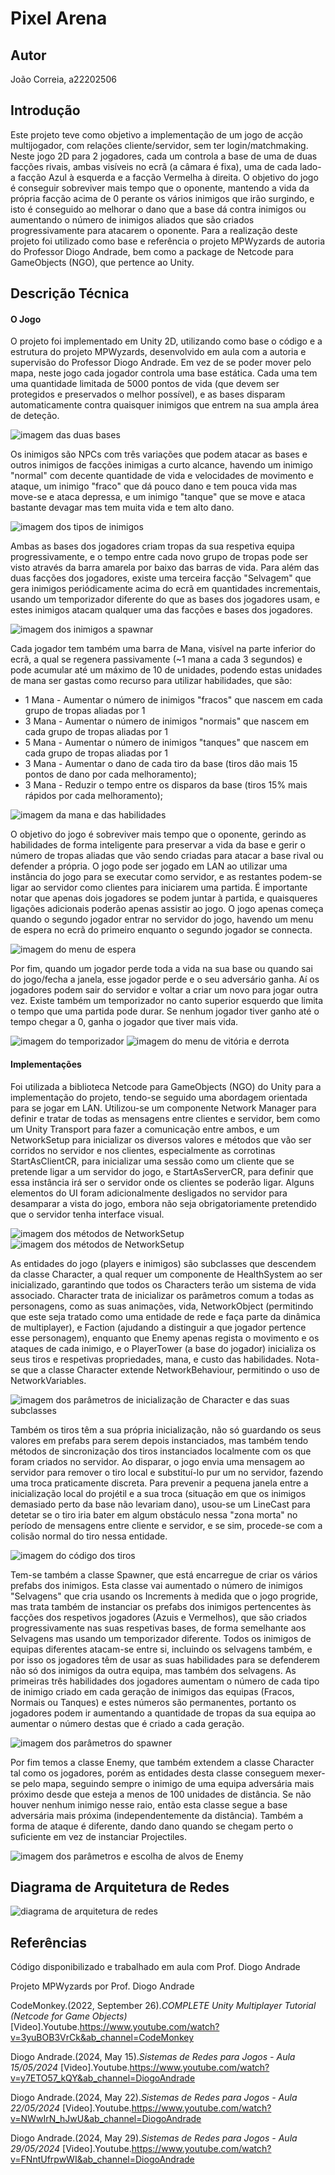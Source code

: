 # Pixel Arena

## Autor
João Correia, a22202506

## Introdução
Este projeto teve como objetivo a implementação de um jogo de acção multijogador, com relações cliente/servidor, sem ter login/matchmaking. Neste jogo 2D para 2 jogadores, cada um controla a base de uma de duas facções rivais, ambas visíveis no ecrã (a câmara é fixa), uma de cada lado- a facção Azul à esquerda e a facção Vermelha à direita. O objetivo do jogo é conseguir sobreviver mais tempo que o oponente, mantendo a vida da própria facção acima de 0 perante os vários inimigos que irão surgindo, e isto é conseguido ao melhorar o dano que a base dá contra inimigos ou aumentando o número de inimigos aliados que são criados progressivamente para atacarem o oponente. Para a realização deste projeto foi utilizado como base e referência o projeto MPWyzards de autoria do Professor Diogo Andrade, bem como a package de Netcode para GameObjects (NGO), que pertence ao Unity.

## Descrição Técnica
#### O Jogo
O projeto foi implementado em Unity 2D, utilizando como base o código e a estrutura do projeto MPWyzards, desenvolvido em aula com a autoria e supervisão do Professor Diogo Andrade. Em vez de se poder mover pelo mapa, neste jogo cada jogador controla uma base estática. Cada uma tem uma quantidade limitada de 5000 pontos de vida (que devem ser protegidos e preservados o melhor possível), e as bases disparam automaticamente contra quaisquer inimigos que entrem na sua ampla área de deteção.

![imagem das duas bases](https://i.postimg.cc/4d8v5dwW/1.png)

Os inimigos são NPCs com três variações que podem atacar as bases e outros inimigos de facções inimigas a curto alcance, havendo um inimigo "normal" com decente quantidade de vida e velocidades de movimento e ataque, um inimigo "fraco" que dá pouco dano e tem pouca vida mas move-se e ataca depressa, e um inimigo "tanque" que se move e ataca bastante devagar mas tem muita vida e tem alto dano.

![imagem dos tipos de inimigos](https://i.postimg.cc/c4HSXc4P/2.png)

Ambas as bases dos jogadores criam tropas da sua respetiva equipa progressivamente, e o tempo entre cada novo grupo de tropas pode ser visto através da barra amarela por baixo das barras de vida. Para além das duas facções dos jogadores, existe uma terceira facção "Selvagem" que gera inimigos periódicamente acima do ecrã em quantidades incrementais, usando um temporizador diferente do que as bases dos jogadores usam, e estes inimigos atacam qualquer uma das facções e bases dos jogadores.

![imagem dos inimigos a spawnar](https://i.postimg.cc/Cxjj2JmB/3.png)

Cada jogador tem também uma barra de Mana, visível na parte inferior do ecrã, a qual se regenera passivamente (~1 mana a cada 3 segundos) e pode acumular até um máximo de 10 de unidades, podendo estas unidades de mana ser gastas como recurso para utilizar habilidades, que são:

- 1 Mana - Aumentar o número de inimigos "fracos" que nascem em cada grupo de tropas aliadas por 1
- 3 Mana - Aumentar o número de inimigos "normais" que nascem em cada grupo de tropas aliadas por 1
- 5 Mana - Aumentar o número de inimigos "tanques" que nascem em cada grupo de tropas aliadas por 1
- 3 Mana - Aumentar o dano de cada tiro da base (tiros dão mais 15 pontos de dano por cada melhoramento);
- 3 Mana - Reduzir o tempo entre os disparos da base (tiros 15% mais rápidos por cada melhoramento);

![imagem da mana e das habilidades](https://i.postimg.cc/mgxYVKNW/4.png)

O objetivo do jogo é sobreviver mais tempo que o oponente, gerindo as habilidades de forma inteligente para preservar a vida da base e gerir o número de tropas aliadas que vão sendo criadas para atacar a base rival ou defender a própria. O jogo pode ser jogado em LAN ao utilizar uma instância do jogo para se executar como servidor, e as restantes podem-se ligar ao servidor como clientes para iniciarem uma partida. É importante notar que apenas dois jogadores se podem juntar à partida, e quaisqueres ligações adicionais poderão apenas assistir ao jogo. O jogo apenas começa quando o segundo jogador entrar no servidor do jogo, havendo um menu de espera no ecrã do primeiro enquanto o segundo jogador se connecta.

![imagem do menu de espera](https://i.postimg.cc/nc9K4nm1/5.png)

Por fim, quando um jogador perde toda a vida na sua base ou quando sai do jogo/fecha a janela, esse jogador perde e o seu adversário ganha. Aí os jogadores podem sair do servidor e voltar a criar um novo para jogar outra vez. Existe também um temporizador no canto superior esquerdo que limita o tempo que uma partida pode durar. Se nenhum jogador tiver ganho até o tempo chegar a 0, ganha o jogador que tiver mais vida.

![imagem do temporizador](https://i.postimg.cc/htkS5W2g/12.png)
![imagem do menu de vitória e derrota](https://i.postimg.cc/HLKz1dQQ/6.png)

#### Implementações
Foi utilizada a biblioteca Netcode para GameObjects (NGO) do Unity para a implementação do projeto, tendo-se seguido uma abordagem orientada para se jogar em LAN. Utilizou-se um componente Network Manager para definir e tratar de todas as mensagens entre clientes e servidor, bem como um Unity Transport para fazer a comunicação entre ambos, e um NetworkSetup para inicializar os diversos valores e métodos que vão ser corridos no servidor e nos clientes, especialmente as corrotinas StartAsClientCR, para inicializar uma sessão como um cliente que se pretende ligar a um servidor do jogo, e StartAsServerCR, para definir que essa instância irá ser o servidor onde os clientes se poderão ligar. Alguns elementos do UI foram adicionalmente desligados no servidor para desamparar a vista do jogo, embora não seja obrigatoriamente pretendido que o servidor tenha interface visual.

![imagem dos métodos de NetworkSetup](https://i.postimg.cc/mkdNV42z/7.png)   ![imagem dos métodos de NetworkSetup](https://i.postimg.cc/L4vTmtB9/8.png)

As entidades do jogo (players e inimigos) são subclasses que descendem da classe Character, a qual requer um componente de HealthSystem ao ser inicializado, garantindo que todos os Characters terão um sistema de vida associado. Character trata de inicializar os parâmetros comum a todas as personagens, como as suas animações, vida, NetworkObject (permitindo que este seja tratado como uma entidade de rede e faça parte da dinâmica de multiplayer), e Faction (ajudando a distinguir a que jogador pertence esse personagem), enquanto que Enemy apenas regista o movimento e os ataques de cada inimigo, e o PlayerTower (a base do jogador) inicializa os seus tiros e respetivas propriedades, mana, e custo das habilidades. Nota-se que a classe Character extende NetworkBehaviour, permitindo o uso de NetworkVariables.

![imagem dos parâmetros de inicialização de Character e das suas subclasses](https://i.postimg.cc/dtbTF3XQ/9.png)

Também os tiros têm a sua própria inicialização, não só guardando os seus valores em prefabs para serem depois instanciados, mas também tendo métodos de sincronização dos tiros instanciados localmente com os que foram criados no servidor. Ao disparar, o jogo envia uma mensagem ao servidor para remover o tiro local e substituí-lo pur um no servidor, fazendo uma troca praticamente discreta. Para prevenir a pequena janela entre a inicialização local do projétil e a sua troca (situação em que os inimigos demasiado perto da base não levariam dano), usou-se um LineCast para detetar se o tiro iria bater em algum obstáculo nessa "zona morta" no período de mensagens entre cliente e servidor, e se sim, procede-se com a colisão normal do tiro nessa entidade.

![imagem do código dos tiros](https://i.postimg.cc/8CKZtLKP/10.png)

Tem-se também a classe Spawner, que está encarregue de criar os vários prefabs dos inimigos. Esta classe vai aumentado o número de inimigos "Selvagens" que cria usando os Increments à medida que o jogo progride, mas trata também de instanciar os prefabs dos inimigos pertencentes às facções dos respetivos jogadores (Azuis e Vermelhos), que são criados progressivamente nas suas respetivas bases, de forma semelhante aos Selvagens mas usando um temporizador diferente. Todos os inimigos de equipas diferentes atacam-se entre si, incluindo os selvagens também, e por isso os jogadores têm de usar as suas habilidades para se defenderem não só dos inimigos da outra equipa, mas também dos selvagens. As primeiras três habilidades dos jogadores aumentam o número de cada tipo de inimigo criado em cada geração de inimigos das equipas (Fracos, Normais ou Tanques) e estes números são permanentes, portanto os jogadores podem ir aumentando a quantidade de tropas da sua equipa ao aumentar o número destas que é criado a cada geração.

![imagem dos parâmetros do spawner](https://i.postimg.cc/1txbSyFR/11.png)

Por fim temos a classe Enemy, que também extendem a classe Character tal como os jogadores, porém as entidades desta classe conseguem mexer-se pelo mapa, seguindo sempre o inimigo de uma equipa adversária mais próximo desde que esteja a menos de 100 unidades de distância. Se não houver nenhum inimigo nesse raio, então esta classe segue a base adversária mais próxima (independentemente da distância). Também a forma de ataque é diferente, dando dano quando se chegam perto o suficiente em vez de instanciar Projectiles.

![imagem dos parâmetros e escolha de alvos de Enemy](https://i.postimg.cc/7LJjj5fQ/13.png)

## Diagrama de Arquitetura de Redes
![diagrama de arquitetura de redes](https://i.postimg.cc/ZRG3YLKR/redes-diagram-drawio.png)

## Referências
Código disponibilizado e trabalhado em aula com Prof. Diogo Andrade

Projeto MPWyzards por Prof. Diogo Andrade

CodeMonkey.(2022, September 26).*COMPLETE Unity Multiplayer Tutorial (Netcode for Game Objects)* [Video].Youtube.https://www.youtube.com/watch?v=3yuBOB3VrCk&ab_channel=CodeMonkey

Diogo Andrade.(2024, May 15).*Sistemas de Redes para Jogos - Aula 15/05/2024* [Video].Youtube.https://www.youtube.com/watch?v=y7ETO57_kQY&ab_channel=DiogoAndrade

Diogo Andrade.(2024, May 22).*Sistemas de Redes para Jogos - Aula 22/05/2024* [Video].Youtube.https://www.youtube.com/watch?v=NWwIrN_hJwU&ab_channel=DiogoAndrade

Diogo Andrade.(2024, May 29).*Sistemas de Redes para Jogos - Aula 29/05/2024* [Video].Youtube.https://www.youtube.com/watch?v=FNntUfrpwWI&ab_channel=DiogoAndrade